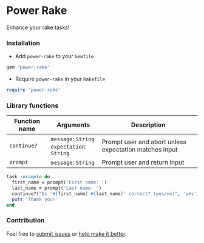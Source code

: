 # Power Rake

Enhance your rake tasks!


### Installation 

- Add `power-rake` to your `Gemfile`

```ruby
gem 'power-rake'
```

- Require `power-rake` in your `Rakefile`

```ruby
require 'power-rake'
```

### Library functions

Function name | Arguments | Description
--------------|-----------|-------------
`continue?` | `message`: `String` <br> `expectation`: `String`| Prompt user and abort unless expectation matches input
`prompt` | `message`: `String` | Prompt user and return input


```ruby
task :example do
  first_name = prompt('First name: ')
  last_name = prompt('Last name: ')
  continue?("Is '#{first_name} #{last_name}' correct? (yes/no)", 'yes')
  puts 'Thank you!'
end
```

### Contribution

Feel free to [submit issues](https://github.com/ryaan-anthony/power-rake/issues) or [help make it better](https://github.com/ryaan-anthony/power-rake/pulls). 
